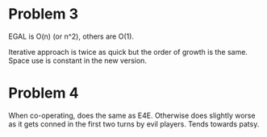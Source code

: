Problem 3
=========

EGAL is O(n) (or n^2), others are O(1).

Iterative approach is twice as quick but the order of growth is the same.
Space use is constant in the new version.

Problem 4
=========

When co-operating, does the same as E4E. Otherwise does slightly worse as it
gets conned in the first two turns by evil players. Tends towards patsy.

